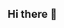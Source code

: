 ## Hi there 👋

<!-- WALLET-LINKING-BEGIN
{
  "lastUpdated": "2025-07-01T14:53:55.358Z",
  "wallets": [
    {
      "chain": "ethereum",
      "address": "0x23CA0c2219de2C5A6bf13B66897303c2766f3DE5"
    },
    {
      "chain": "solana",
      "address": "GgdnCxMmCWY5MWFv7R25uG7yFhSdd4YRmGhqeTU8UcAS"
    }
  ]
}
WALLET-LINKING-END -->
